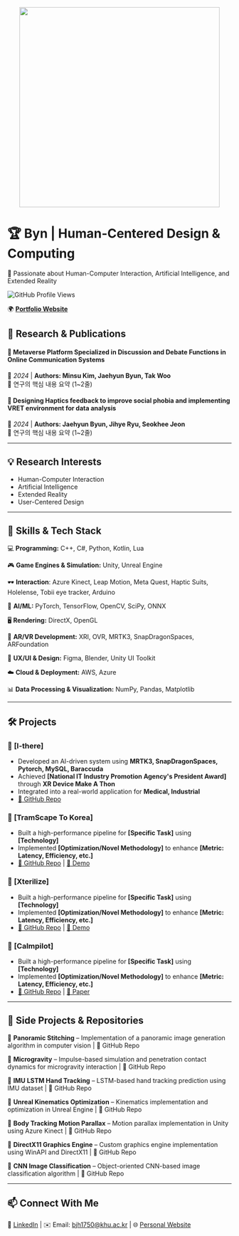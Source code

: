 <p align="center">
  <img src="Intro.gif" width="450" />
</p>

# 🏆 **Byn | Human-Centered Design & Computing**  
🚀 Passionate about Human-Computer Interaction, Artificial Intelligence, and Extended Reality  

![GitHub Profile Views](https://komarev.com/ghpvc/?username=your-username&color=blue)  

🌍 **[Portfolio Website](https://jaehyunbyun.netlify.app/)**  


## 🔬 **Research & Publications**  

#### 📖 Metaverse Platform Specialized in Discussion and Debate Functions in Online Communication Systems
📍 *2024* | **Authors: Minsu Kim, Jaehyun Byun, Tak Woo**  
🔹 연구의 핵심 내용 요약 (1~2줄)  

#### 📖 Designing Haptics feedback to improve social phobia and implementing VRET environment for data analysis
📍 *2024* | **Authors: Jaehyun Byun, Jihye Ryu, Seokhee Jeon**  
🔹 연구의 핵심 내용 요약 (1~2줄)  

---

## 💡 **Research Interests**  
- Human-Computer Interaction  
- Artificial Intelligence 
- Extended Reality  
- User-Centered Design  

---

## 📌 **Skills & Tech Stack**  
💻 **Programming:** C++, C#, Python, Kotlin, Lua  

🎮 **Game Engines & Simulation:** Unity, Unreal Engine 

🕶️ **Interaction**: Azure Kinect, Leap Motion, Meta Quest, Haptic Suits, Holelense, Tobii eye tracker, Arduino

🧠 **AI/ML:** PyTorch, TensorFlow, OpenCV, SciPy, ONNX  

🖥️ **Rendering:** DirectX, OpenGL  

🚀 **AR/VR Development:** XRI, OVR, MRTK3, SnapDragonSpaces, ARFoundation

🎨 **UX/UI & Design:** Figma, Blender, Unity UI Toolkit

☁️ **Cloud & Deployment:** AWS, Azure  

📊 **Data Processing & Visualization:** NumPy, Pandas, Matplotlib

---

## 🛠 **Projects**  
### 🎯 **[I-there]** 
- Developed an AI-driven system using **MRTK3, SnapDragonSpaces, Pytorch, MySQL, Baraccuda**  
- Achieved **[National IT Industry Promotion Agency's President Award]** through **XR Device Make A Thon**  
- Integrated into a real-world application for **Medical, Industrial**  
- [🔗 GitHub Repo](#)  

### 🎯 **[TramScape To Korea]**  
- Built a high-performance pipeline for **[Specific Task]** using **[Technology]**  
- Implemented **[Optimization/Novel Methodology]** to enhance **[Metric: Latency, Efficiency, etc.]**  
- [🔗 GitHub Repo](#) | [🎥 Demo](#)

### 🎯 **[Xterilize]**  
- Built a high-performance pipeline for **[Specific Task]** using **[Technology]**  
- Implemented **[Optimization/Novel Methodology]** to enhance **[Metric: Latency, Efficiency, etc.]**  
- [🔗 GitHub Repo](#) | [🎥 Demo](#)

### 🎯 **[Calmpilot]**  
- Built a high-performance pipeline for **[Specific Task]** using **[Technology]**  
- Implemented **[Optimization/Novel Methodology]** to enhance **[Metric: Latency, Efficiency, etc.]**  
- [🔗 GitHub Repo](#) | [📄 Paper](#)

---


## 🔗 **Side Projects & Repositories**  

🔹 **Panoramic Stitching** – Implementation of a panoramic image generation algorithm in computer vision | 🔗 GitHub Repo

🔹 **Microgravity** – Impulse-based simulation and penetration contact dynamics for microgravity interaction | 🔗 GitHub Repo

🔹 **IMU LSTM Hand Tracking** – LSTM-based hand tracking prediction using IMU dataset | 🔗 GitHub Repo

🔹 **Unreal Kinematics Optimization** – Kinematics implementation and optimization in Unreal Engine | 🔗 GitHub Repo

🔹 **Body Tracking Motion Parallax** – Motion parallax implementation in Unity using Azure Kinect | 🔗 GitHub Repo

🔹 **DirectX11 Graphics Engine** – Custom graphics engine implementation using WinAPI and DirectX11 | 🔗 GitHub Repo

🔹 **CNN Image Classification** – Object-oriented CNN-based image classification algorithm | 🔗 GitHub Repo  

---

## 📫 **Connect With Me**  
🔗 [LinkedIn]([#](https://www.linkedin.com/in/jaehyun-byun-322bb92aa/)) | ✉️ Email: bjh1750@khu.ac.kr | 🌐 [Personal Website]([#](https://jaehyunbyun.netlify.app/))  
